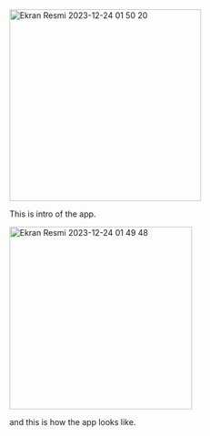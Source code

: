 <img width="337" alt="Ekran Resmi 2023-12-24 01 50 20" src="https://github.com/ErenBal1/dual-dice-roll/assets/128086424/27e6be31-cc8c-4719-aabf-99b230a5886a">

This is intro of the app.

<img width="321" alt="Ekran Resmi 2023-12-24 01 49 48" src="https://github.com/ErenBal1/dual-dice-roll/assets/128086424/dae321c6-93a2-46e3-b854-e23235ba38e7">

and this is how the app looks like.
